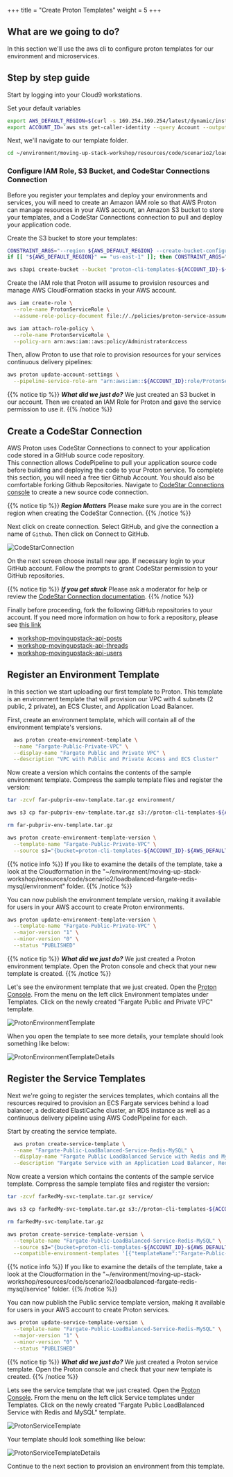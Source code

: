 +++
title = "Create Proton Templates"
weight = 5
+++

## What are we going to do?
In this section we'll use the aws cli to configure proton templates for our environment and microservices.

## Step by step guide

Start by logging into your Cloud9 workstations.

<!--
Clone the repository and open the folder.

```
cd ~/environment
git clone git@ssh.gitlab.aws.dev:diegodal/workshop-movingupstack.git
cd moving-up-stack-workshop/resources/code/scenario2/loadbalanced-fargate-redis-mysql/
```
-->

Set your default variables

```bash
export AWS_DEFAULT_REGION=$(curl -s 169.254.169.254/latest/dynamic/instance-identity/document | jq -r '.region')
export ACCOUNT_ID=`aws sts get-caller-identity --query Account --output text`

```

Next, we'll navigate to our template folder.

```bash
cd ~/environment/moving-up-stack-workshop/resources/code/scenario2/loadbalanced-fargate-redis-mysql/
```


### Configure IAM Role, S3 Bucket, and CodeStar Connections Connection

Before you register your templates and deploy your environments and services, you will need to create an Amazon IAM role so that AWS Proton can manage resources in your AWS account, an Amazon S3 bucket to store your templates, and a CodeStar Connections connection to pull and deploy your application code.

Create the S3 bucket to store your templates:

```bash
CONSTRAINT_ARGS="--region ${AWS_DEFAULT_REGION} --create-bucket-configuration LocationConstraint=${AWS_DEFAULT_REGION}"
if [[ "${AWS_DEFAULT_REGION}" == "us-east-1" ]]; then CONSTRAINT_ARGS="" ; fi

aws s3api create-bucket --bucket "proton-cli-templates-${ACCOUNT_ID}-${AWS_DEFAULT_REGION}" ${CONSTRAINT_ARGS}
```

Create the IAM role that Proton will assume to provision resources and manage AWS CloudFormation stacks in your AWS account.

```bash
aws iam create-role \
  --role-name ProtonServiceRole \
  --assume-role-policy-document file://./policies/proton-service-assume-policy.json

aws iam attach-role-policy \
  --role-name ProtonServiceRole \
  --policy-arn arn:aws:iam::aws:policy/AdministratorAccess
```

Then, allow Proton to use that role to provision resources for your services continuous delivery pipelines:

```bash
aws proton update-account-settings \
  --pipeline-service-role-arn "arn:aws:iam::${ACCOUNT_ID}:role/ProtonServiceRole"
```

{{% notice tip %}}
***What did we just do?***
We just created an S3 bucket in our account.
Then we created an IAM Role for Proton and gave the service permission to use it.
{{% /notice %}}

## Create a CodeStar Connection

AWS Proton uses CodeStar Connections to connect to  your application code stored in a GitHub source code repository.  
This connection allows CodePipeline to pull your application source code before building and deploying the code to your Proton service.
To complete this section, you will need a free tier Github Account.
You should also be comfortable forking Github Repositories. 
Navigate to [CodeStar Connections console](https://console.aws.amazon.com/codesuite/settings/connections?home?#Home)
to create a new source code connection.

{{% notice tip %}}
***Region Matters***
Please make sure you are in the correct region when creating the CodeStar Connection. 
{{% /notice %}}

Next click on create connection. 
Select GitHub, and give the connection a name of `Github`. 
Then click on Connect to GitHub.

![CodeStarConnection](images/05_codestar1.png)

On the next screen choose install new app.
If necessary login to your GitHub account. 
Follow the prompts to grant CodeStar permission to your GitHub repositories.

{{% notice tip %}}
***If you get stuck***
Please ask a moderator for help or review the [CodeStar Connection documentation](https://docs.aws.amazon.com/dtconsole/latest/userguide/connections-create-github.html#connections-create-github-cli). 
{{% /notice %}}


Finally before proceeding, fork the following GitHub repositories to your account.
If you need more information on how to fork a repository, please see [this link](https://docs.github.com/en/get-started/quickstart/fork-a-repo)

- [workshop-movingupstack-api-posts](https://github.com/dchristian3188/workshop-movingupstack-api-posts)
- [workshop-movingupstack-api-threads](https://github.com/dchristian3188/workshop-movingupstack-api-threads)
- [workshop-movingupstack-api-users](https://github.com/dchristian3188/workshop-movingupstack-api-users)

## Register an Environment Template

In this section we start uploading our first template to Proton.
This template is an environment template that will provision our VPC with 4 subnets (2 public, 2 private), an ECS Cluster, and Application Load Balancer.

First, create an environment template, which will contain all of the environment template's versions.

```bash
  aws proton create-environment-template \
  --name "Fargate-Public-Private-VPC" \
  --display-name "Fargate Public and Private VPC" \
  --description "VPC with Public and Private Access and ECS Cluster"
```

Now create a version which contains the contents of the sample environment template. Compress the sample template files and register the version:

```bash
tar -zcvf far-pubpriv-env-template.tar.gz environment/

aws s3 cp far-pubpriv-env-template.tar.gz s3://proton-cli-templates-${ACCOUNT_ID}-${AWS_DEFAULT_REGION}/far-pubpriv-env-template.tar.gz

rm far-pubpriv-env-template.tar.gz

aws proton create-environment-template-version \
  --template-name "Fargate-Public-Private-VPC" \
  --source s3="{bucket=proton-cli-templates-${ACCOUNT_ID}-${AWS_DEFAULT_REGION},key=far-pubpriv-env-template.tar.gz}"
```

{{% notice info %}}
If you like to examine the details of the template, take a look at the Cloudformation in the "~/environment/moving-up-stack-workshop/resources/code/scenario2/loadbalanced-fargate-redis-mysql/environment" folder.
{{% /notice %}}

You can now publish the environment template version, making it available for users in your AWS account to create Proton environments.

```bash
aws proton update-environment-template-version \
  --template-name "Fargate-Public-Private-VPC" \
  --major-version "1" \
  --minor-version "0" \
  --status "PUBLISHED"
```

{{% notice tip %}}
***What did we just do?***
We just created a Proton environment template.
Open the Proton console and check that your new template is created. 
{{% /notice %}}

Let's see the environment template that we just created.
Open the [Proton Console](https://console.aws.amazon.com/proton/home?).
From the menu on the left click Environment templates under Templates.
Click on the newly created "Fargate Public and Private VPC" template.

![ProtonEnvironmentTemplate](images/05_environment-template.png)

When you open the template to see more details, your template should look something like below:

![ProtonEnvironmentTemplateDetails](images/05_environment-template-details.png)

## Register the Service Templates

Next we're going to register the services templates, which contains all the resources required to provision an ECS Fargate services behind a load balancer, a dedicated ElastiCache cluster, an RDS instance as well as a continuous delivery pipeline using AWS CodePipeline for each.

Start by creating the service template.

```bash
  aws proton create-service-template \
  --name "Fargate-Public-LoadBalanced-Service-Redis-MySQL" \
  --display-name "Fargate Public LoadBalanced Service with Redis and MySQL" \
  --description "Fargate Service with an Application Load Balancer, Redis and MySQL"
```

Now create a version which contains the contents of the sample service template. Compress the sample template files and register the version:

```bash
tar -zcvf farRedMy-svc-template.tar.gz service/

aws s3 cp farRedMy-svc-template.tar.gz s3://proton-cli-templates-${ACCOUNT_ID}-${AWS_DEFAULT_REGION}/farRedMy-svc-template.tar.gz

rm farRedMy-svc-template.tar.gz

aws proton create-service-template-version \
  --template-name "Fargate-Public-LoadBalanced-Service-Redis-MySQL" \
  --source s3="{bucket=proton-cli-templates-${ACCOUNT_ID}-${AWS_DEFAULT_REGION},key=farRedMy-svc-template.tar.gz}" \
  --compatible-environment-templates '[{"templateName":"Fargate-Public-Private-VPC","majorVersion":"1"}]'
```

{{% notice info %}}
If you like to examine the details of the template, take a look at the Cloudformation in the "~/environment/moving-up-stack-workshop/resources/code/scenario2/loadbalanced-fargate-redis-mysql/service" folder.
{{% /notice %}}

You can now publish the Public service template version, making it available for users in your AWS account to create Proton services.

```bash
aws proton update-service-template-version \
  --template-name "Fargate-Public-LoadBalanced-Service-Redis-MySQL" \
  --major-version "1" \
  --minor-version "0" \
  --status "PUBLISHED"
```

{{% notice tip %}}
***What did we just do?***
We just created a Proton service template.
Open the Proton console and check that your new template is created. 
{{% /notice %}}

Lets see the service template that we just created.
Open the [Proton Console](https://console.aws.amazon.com/proton/home?).
From the menu on the left click Service templates under Templates.
Click on the newly created "Fargate Public LoadBalanced Service with Redis and MySQL" template.

![ProtonServiceTemplate](images/05_service-template.png)

Your template should look something like below:

![ProtonServiceTemplateDetails](images/05_service-template-details.png)

Continue to the next section to provision an environment from this template.